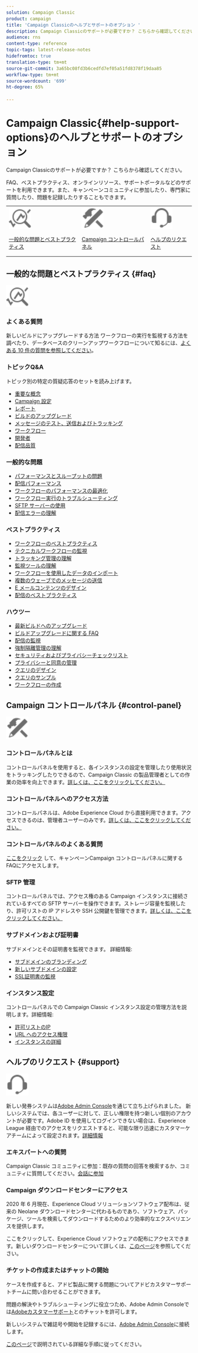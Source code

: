 ```yaml
---
solution: Campaign Classic
product: campaign
title: 'Campaign Classicのヘルプとサポートのオプション '
description: Campaign Classicのサポートが必要ですか？ こちらから確認してください。
audience: rns
content-type: reference
topic-tags: latest-release-notes
hidefromtoc: true
translation-type: tm+mt
source-git-commit: 3a65bc08fd3b6cedfd7ef05a51fd8378f19daa85
workflow-type: tm+mt
source-wordcount: '699'
ht-degree: 65%

---
```



# Campaign Classic{#help-support-options}のヘルプとサポートのオプション

Campaign Classicのサポートが必要ですか？ こちらから確認してください。

FAQ、ベストプラクティス、オンラインリソース、サポートポータルなどのサポートを利用できます。また、キャンペーンコミュニティに参加したり、専門家に質問したり、問題を記録したりすることもできます。

<table>
    <tr>
        <td><img src="platform/using/assets/do-not-localize/icon-faq.svg" width="60px"><p><a href="#faq">一般的な問題とベストプラクティス</a></p></td>
        <td><img src="platform/using/assets/do-not-localize/icon-control-panel.svg" width="60px"><p><a href="#control-panel">Campaign コントロールパネル</a></p></td>
        <td><img src="platform/using/assets/do-not-localize/icon-support.svg" width="60px"><p><a href="#support">ヘルプのリクエスト</a></p></td>
    </tr>
</table>

## 一般的な問題とベストプラクティス {#faq}

<img src="platform/using/assets/do-not-localize/icon-faq.svg" width="60px">

### よくある質問

新しいビルドにアップグレードする方法 ワークフローの実行を監視する方法を調べたり、データベースのクリーンアップワークフローについて知るには、[よくある 10 件の質問を参照してください](platform/using/common-questions.md)。

### トピックQ&amp;A

トピック別の特定の質疑応答のセットを読み上げます。

* [重要な概念](platform/using/faq-key-concepts.md)
* [Campaign 設定](platform/using/faq-campaign-config.md)
* [レポート](platform/using/faq-reporting.md)
* [ビルドのアップグレード](platform/using/faq-build-upgrade.md)
* [メッセージのテスト、送信およびトラッキング](platform/using/faq-messages.md)
* [ワークフロー](platform/using/faq-workflows.md)
* [開発者](platform/using/faq-developers.md)
* [配信品質](delivery/using/monitoring-deliverability.md)

### 一般的な問題

* [パフォーマンスとスループットの問題](production/using/performance-and-throughput-issues.md)
* [配信パフォーマンス](delivery/using/delivery-performances.md)
* [ワークフローのパフォーマンスの最適化](workflow/using/workflow-best-practices.md)
* [ワークフロー実行のトラブルシューティング](workflow/using/monitoring-workflow-execution.md)
* [SFTP サーバーの使用](platform/using/sftp-server-usage.md)
* [配信エラーの理解](delivery/using/understanding-delivery-failures.md)

### ベストプラクティス

* [ワークフローのベストプラクティス](workflow/using/workflow-best-practices.md)
* [テクニカルワークフローの監視](workflow/using/monitoring-technical-workflows.md)
* [トラッキング管理の理解](delivery/using/about-message-tracking.md)
* [監視ツールの理解](production/using/monitoring-guidelines.md)
* [ワークフローを使用したデータのインポート](platform/using/import-export-workflows.md)
* [複数のウェーブでのメッセージの送信  ](delivery/using/steps-sending-the-delivery.md)
* [E メールコンテンツのデザイン](delivery/using/defining-the-email-content.md)
* [配信のベストプラクティス](delivery/using/delivery-best-practices.md)

### ハウツー

* [最新ビルドへのアップグレード](production/using/build-upgrade.md)
* [ビルドアップグレードに関する FAQ](platform/using/faq-build-upgrade.md)
* [配信の監視](delivery/using/about-delivery-monitoring.md)
* [強制隔離管理の理解](delivery/using/understanding-quarantine-management.md)
* [セキュリティおよびプライバシーチェックリスト](installation/using/get-started-security-privacy.md)
* [プライバシーと同意の管理](platform/using/privacy-management.md)
* [クエリのデザイン](platform/using/steps-to-create-a-query.md)
* [クエリのサンプル](workflow/using/querying-recipient-table.md)
* [ワークフローの作成](workflow/using/building-a-workflow.md)

## Campaign コントロールパネル {#control-panel}

<img src="platform/using/assets/do-not-localize/icon-control-panel.svg" width="60px">

### コントロールパネルとは

コントロールパネルを使用すると、各インスタンスの設定を管理したり使用状況をトラッキングしたりできるので、Campaign Classic の製品管理者としての作業の効率を向上できます。[詳しくは、ここをクリックしてください。](https://docs.adobe.com/content/hecontrol-panel/using/discover-control-panel/key-features.html)

### コントロールパネルへのアクセス方法

 コントロールパネルは、Adobe Experience Cloud から直接利用できます。アクセスできるのは、管理者ユーザーのみです。[詳しくは、ここをクリックしてください。](https://docs.adobe.com/content/hecontrol-panel/using/discover-control-panel/accessing-control-panel.html)

### コントロールパネルのよくある質問

[ここをクリック](https://docs.adobe.com/content/hecontrol-panel/using/faq.html) して、キャンペーンCampaign コントロールパネルに関するFAQにアクセスします。

### SFTP 管理

コントロールパネルでは、アクセス権のある Campaign インスタンスに接続されているすべての SFTP サーバーを操作できます。ストレージ容量を監視したり、許可リストの IP アドレスや SSH 公開鍵を管理できます。[詳しくは、ここをクリックしてください。](https://docs.adobe.com/content/hecontrol-panel/using/sftp-management/about-sftp-management.html)

### サブドメインおよび証明書

サブドメインとその証明書を監視できます。 詳細情報:
* [サブドメインのブランディング](https://docs.adobe.com/content/hecontrol-panel/using/subdomains-and-certificates/subdomains-branding.html)
* [新しいサブドメインの設定](https://docs.adobe.com/content/hecontrol-panel/using/subdomains-and-certificates/setting-up-new-subdomain.html)
* [SSL証明書の監視](https://docs.adobe.com/content/hecontrol-panel/using/subdomains-and-certificates/renewing-subdomain-certificate.html)

### インスタンス設定

コントロールパネルでの Campaign Classic インスタンス設定の管理方法を説明します。詳細情報:
* [許可リストのIP](https://docs.adobe.com/content/hecontrol-panel/using/instances-settings/ip-whitelisting-instance-access.html)
* [URL へのアクセス権限](https://docs.adobe.com/content/hecontrol-panel/using/instances-settings/url-permissions.html)
* [インスタンスの詳細](https://docs.adobe.com/content/hecontrol-panel/using/instances-settings/instance-details.html)

## ヘルプのリクエスト {#support}

<img src="platform/using/assets/do-not-localize/icon-support.svg" width="60px">

新しい発券システムは[Adobe Admin Console](https://adminconsole.adobe.com/overview)を通じて立ち上げられました。 新しいシステムでは、各ユーザーに対して、正しい権限を持つ新しい個別のアカウントが必要です。Adobe ID を使用してログインできない場合は、Experience League 経由でのアクセスをリクエストすると、可能な限り迅速にカスタマーケアチームによって設定されます。[詳細情報](https://helpx.adobe.com/jp/enterprise/using/support-for-experience-cloud.html)

### エキスパートへの質問

Campaign Classic コミュニティに参加：既存の質問の回答を検索するか、コミュニティに質問してください。[会話に参加](https://experienceleaguecommunities.adobe.cadobe-campaign-classic/ct-p/adobe-campaign-classic-community)

### Campaign ダウンロードセンターにアクセス

2020 年 6 月現在、Experience Cloud ソリューションソフトウェア配布は、従来の Neolane ダウンロードセンターに代わるものであり、ソフトウェア、パッケージ、ツールを検索してダウンロードするためのより効率的なエクスペリエンスを提供します。

[](https://experience.adobe.com/#/downloads/content/software-distributicampaign.html)ここをクリックして、Experience Cloud ソフトウェアの配布にアクセスできます。新しいダウンロードセンターについて詳しくは、[このページ](https://docs.adobe.com/content/heexperience-cloud/software-distribution/home.html)を参照してください。

### チケットの作成またはチャットの開始

ケースを作成すると、アドビ製品に関する問題についてアドビカスタマーサポートチームに問い合わせることができます。

問題の解決やトラブルシューティングに役立つため、Adobe Admin Consoleでは[Adobeカスタマーサポート](https://adminconsole.adobe.com/overview)とのチャットを許可します。

新しいシステムで雑誌号や開始を記録するには、[Adobe Admin Console](https://adminconsole.adobe.com/overview)に接続します。

[このページ](https://helpx.adobe.com/enterprise/using/support-for-experience-cloud.html)で説明されている詳細な手順に従ってください。
